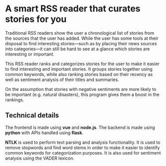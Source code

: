 # A smart RSS reader that curates stories for you
Traditional RSS readers show the user a chronological list of stories from the sources that the user has added. While the user has some tools at their disposal to find interesting stories—such as by placing their news sources into categories—it can still be hard to see at a glance which stories are interesting or important. 

This RSS reader ranks and categorizes stories for the user to make it easier to find interesting and important stories. It groups stories together using common keywords, while also ranking stories based on their recency as well as sentiment analysis of their titles and summaries. 

On the assumption that stories with negative sentiments are more likely to be important (e.g. natural disasters), this program gives them a boost in the rankings.

## Technical details

The frontend is made using **vue** and **node.js**. The backend is made using **python** with APIs handled using **flask**.

**NTLK** is used to perform text parsing and analysis functionality. It is used to remove stopwords and find word stems in order to make it easier to identify common keywords for categorization purposes. It is also used for sentiment analysis using the VADER lexicon.